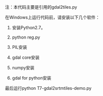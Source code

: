 注：本代码主要是引用的gdal2tiles.py

在Windows上运行代码前，请安装以下几个软件：
1. 安装Python2.7。

2. python reg.py

3. PIL安装

4. gdal core安装

5. numpy安装

6. gdal for python安装

最后运行python T7-gdal2srtmtiles-demo.py
